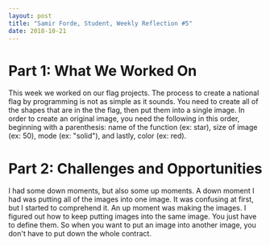```yaml
---
layout: post
title: "Samir Forde, Student, Weekly Reflection #5"
date: 2018-10-21
---
```


# Part 1: What We Worked On
This week we worked on our flag projects. The process to create a national flag by programming is not as simple as it sounds. You need to create all of the shapes that are in the the flag, then put them into a single image. In order to create an original image, you need the following in this order, beginning with a parenthesis: name of the function (ex: star), size of image (ex: 50), mode (ex: "solid"), and lastly, color (ex: red).
# Part 2: Challenges and Opportunities
I had some down moments, but also some up moments. A down moment I had was putting all of the images into one image. It was confusing at first, but I started to comprehend it. An up moment was making the images. I figured out how to keep putting images into the same image. You just have to define them. So when you want to put an image into another image, you don't have to put down the whole contract.

